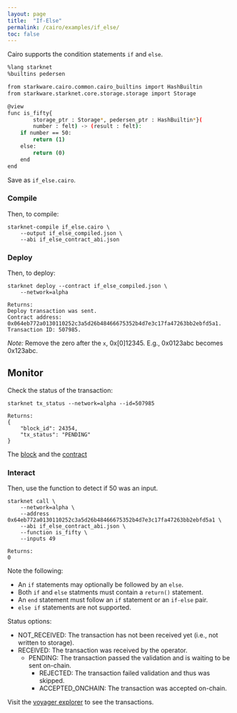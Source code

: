 ```yaml
---
layout: page
title:  "If-Else"
permalink: /cairo/examples/if_else/
toc: false
---
```


Cairo supports the condition statements `if` and `else`.

```sh
%lang starknet
%builtins pedersen

from starkware.cairo.common.cairo_builtins import HashBuiltin
from starkware.starknet.core.storage.storage import Storage

@view
func is_fifty{
        storage_ptr : Storage*, pedersen_ptr : HashBuiltin*}(
        number : felt) -> (result : felt):
    if number == 50:
        return (1)
    else:
        return (0)
    end
end
```
Save as `if_else.cairo`.

### Compile

Then, to compile:
```
starknet-compile if_else.cairo \
    --output if_else_compiled.json \
    --abi if_else_contract_abi.json
```
### Deploy

Then, to deploy:
```
starknet deploy --contract if_else_compiled.json \
    --network=alpha

Returns:
Deploy transaction was sent.
Contract address: 0x064eb772a0130110252c3a5d26b48466675352b4d7e3c17fa47263bb2ebfd5a1.
Transaction ID: 507985.
```

*Note:* Remove the zero after the `x`, 0x[0]12345. E.g., 0x0123abc becomes 0x123abc.

## Monitor

Check the status of the transaction:

```
starknet tx_status --network=alpha --id=507985

Returns:
{
    "block_id": 24354,
    "tx_status": "PENDING"
}
```
The [block](https://voyager.online/block/) and the
[contract](https://voyager.online/contract/0x64eb772a0130110252c3a5d26b48466675352b4d7e3c17fa47263bb2ebfd5a1#state)

### Interact

Then, use the function to detect if 50 was an input.

```
starknet call \
    --network=alpha \
    --address 0x64eb772a0130110252c3a5d26b48466675352b4d7e3c17fa47263bb2ebfd5a1 \
    --abi if_else_contract_abi.json \
    --function is_fifty \
    --inputs 49

Returns:
0
```

Note the following:
- An `if` statements may optionally be followed by an `else`.
- Both `if` and `else` statments must contain a `return()` statement.
- An `end` statement must follow an `if` statement or an `if-else` pair.
- `else if` statements are not supported.

Status options:

- NOT_RECEIVED: The transaction has not been received yet (i.e., not written to storage).
- RECEIVED: The transaction was received by the operator.
    - PENDING: The transaction passed the validation and is waiting to be sent on-chain.
        - REJECTED: The transaction failed validation and thus was skipped.
        - ACCEPTED_ONCHAIN: The transaction was accepted on-chain.


Visit the [voyager explorer](https://voyager.online/) to see the transactions.